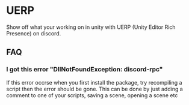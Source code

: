 # UERP
Show off what your working on in unity with UERP (Unity Editor Rich Presence) on discord.


## FAQ

### I got this error "DllNotFoundException: discord-rpc"

If this error occrse when you first install the package, try recompiling a script then the error should be gone.
This can be done by just adding a comment to one of your scripts, saving a scene, opening a scene etc

